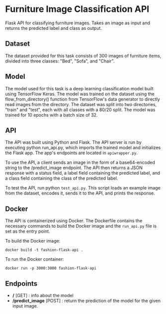 # Furniture Image Classification API
Flask API for classifying furniture images. Takes an image as input and returns the predicted label and class as output.

## Dataset
The dataset provided for this task consists of 300 images of furniture items, divided into three classes: "Bed", "Sofa", and "Chair".

## Model
The model used for this task is a deep learning classification model built using TensorFlow Keras. The model was trained on the dataset using the flow_from_directory() function from TensorFlow's data generator to directly read images from the directory. The dataset was split into two directories, "train" and "test", each with all classes with a 80/20 split. The model was trained for 10 epochs with a batch size of 32. 

## API
The API was built using Python and Flask. The API server is run by executing python run_api.py, which imports the trained model and initializes the Flask app. The app's endpoints are located in `apiwrapper.py`.

To use the API, a client sends an image in the form of a base64-encoded string to the /predict_image endpoint. The API then returns a JSON response with a status field, a label field containing the predicted label, and a class field containing the class of the predicted label.

To test the API, run python `test_api.py`. This script loads an example image from the dataset, encodes it, sends it to the API, and prints the response.

## Docker
The API is containerized using Docker. The Dockerfile contains the necessary commands to build the Docker image and the `run_api.py` file is set as the entry point.

To build the Docker image:
```
docker build -t fashion-flask-api .
```

To run the Docker container:
```
docker run -p 3000:3000 fashion-flask-api
```




## Endpoints

 * **/** [GET] : info about the model
 * **/predict_image** [POST] : return the prediction of the model for the given input image.
